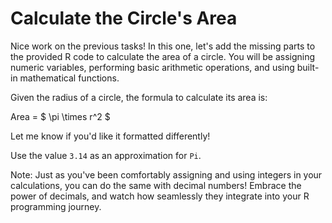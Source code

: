 # Calculate the Circle's Area

Nice work on the previous tasks! In this one, let's add the missing parts to the provided R code to calculate the area of a circle. You will be assigning numeric variables, performing basic arithmetic operations, and using built-in mathematical functions.

Given the radius of a circle, the formula to calculate its area is:

Area = $ \pi \times r^2 $

Let me know if you'd like it formatted differently!


Use the value `3.14` as an approximation for `Pi`.

Note: Just as you've been comfortably assigning and using integers in your calculations, you can do the same with decimal numbers! Embrace the power of decimals, and watch how seamlessly they integrate into your R programming journey.